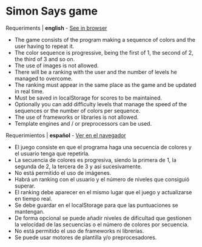 # Simon Says game

Requeriments | **english** - [See in browser](https://ramsua.github.io/simon-says/)

- The game consists of the program making a sequence of colors and the user having to repeat it.
- The color sequence is progressive, being the first of 1, the second of 2, the third of 3 and so on.
- The use of images is not allowed.
- There will be a ranking with the user and the number of levels he managed to overcome.
- The ranking must appear in the same place as the game and be updated in real time.
- Must be saved in localStorage for scores to be maintained.
- Optionally you can add difficulty levels that manage the speed of the sequences or the number of colors per sequence.
- The use of frameworks or libraries is not allowed.
- Template engines and / or preprocessors can be used.

Requerimientos | **español** - [Ver en el navegador](https://ramsua.github.io/simon-says/)

- El juego consiste en que el programa haga una secuencia de colores y el usuario tenga que repetirla.
- La secuencia de colores es progresiva, siendo la primera de 1, la segunda de 2, la tercera de 3 y así sucesivamente.
- No está permitido el uso de imágenes.
- Habrá un ranking con el usuario y el número de niveles que consiguió superar.
- El ranking debe aparecer en el mismo lugar que el juego y actualizarse en tiempo real.
- Se debe guardar en el localStorage para que las puntuaciones se mantengan.
- De forma opcional se puede añadir niveles de dificultad que gestionen la velocidad de las secuencias o el número de colores por secuencia.
- No está permitido el uso de frameworks ni librerías.
- Se puede usar motores de plantilla y/o preprocesadores.
